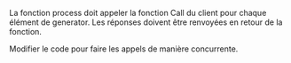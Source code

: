 La fonction process doit appeler la fonction Call du client pour chaque élément de generator.
Les réponses doivent être renvoyées en retour de la fonction.

Modifier le code pour faire les appels de manière concurrente.